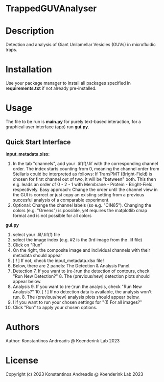 # TrappedGUVAnalyser

# Description

Detection and analysis of Giant Unilamellar Vesicles (GUVs) in microfluidic traps.

# Installation

Use your package manager to install all packages specified in **requirements.txt** if not already pre-installed.

# Usage

The file to be run is **main.py** for purely text-based interaction, for a graphical user interface (app) run
**gui.py**.

## Quick Start Interface

**input_metadata.xlsx**:

1. In the tab "channels", add your .tif(f)/.lif with the corresponding channel order. The index starts counting from 0,
   meaning the channel order from Stellaris could be interpreted as follows: If TransPMT (Bright-Field) is chosen for
   first channel out of two, it will be "between" both.
   This then e.g. leads an order of 0 - 2 - 1 with Membrane - Protein - Bright-Field, respectively.
   Easy approach: Change the order until the channel view in the GUI is correct or just copy an existing setting from a
   previous succesful analysis of a comparable experiment.
2. Optional: Change the channel labels (so e.g. "CIN85"). Changing the colors (e.g. "Greens") is possible, yet requires
   the matplotlib cmap format and is not possible for all colors

**gui.py**

1. select your .lif/.tif(f) file
2. select the image index (e.g. #2 is the 3rd image from the .lif file)
3. Click on "Run"
4. On the right, the composite image and individual channels with their metadata should appear
5. [ ! ] If not, check the input_metadata.xlsx file!
5. Below, there are 2 panels: The Detection & Analysis Panel.
6. Detection
    7. If you want to (re-)run the detection of contours, check "Run New Detection?"
    8. The (previous/new) detection plots should appear below.
8. Analysis
    9. If you want to (re-)run the analysis, check "Run New Analysis?"
    10. [ ! ] If no detection data is available, the analysis won't run.
    8. The (previous/new) analysis plots should appear below.
10. ! if you want to run your chosen settings for "(!) For all images?"
11. Click "Run" to apply your chosen options.

# Authors

Author: Konstantinos Andreadis @ Koenderink Lab 2023

# License

Copyright (c) 2023 Konstantinos Andreadis @ Koenderink Lab 2023